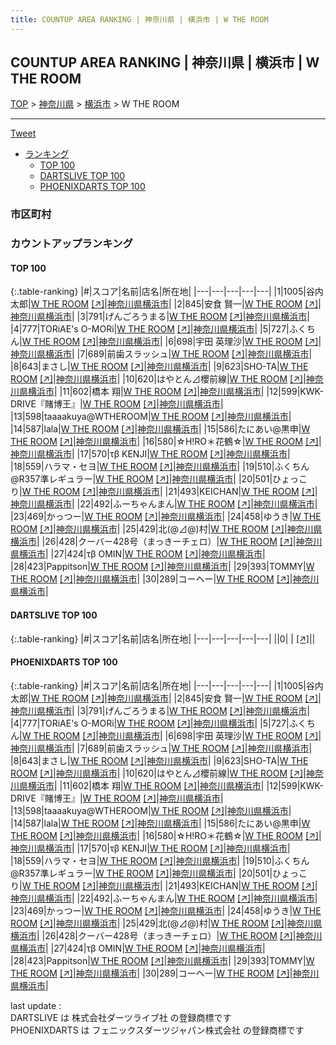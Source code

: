 ```yaml
---
title: COUNTUP AREA RANKING | 神奈川県 | 横浜市 | W THE ROOM
---
```

## COUNTUP AREA RANKING | 神奈川県 | 横浜市 | W THE ROOM

[TOP](/darts/rank/) > [神奈川県](/darts/rank/神奈川県/) > [横浜市](/darts/rank/神奈川県/横浜市/) > W THE ROOM

___

<a href="https://twitter.com/share?ref_src=twsrc%5Etfw" data-text="COUNTUP AREA RANKING | 神奈川県横浜市W THE ROOM" class="twitter-share-button" data-hashtags="DARTSLIVE,PHOENIXDARTS,darts,ダーツ" data-show-count="false">Tweet</a>

* [ランキング](#カウントアップランキング)
    * [TOP 100](#top-100)
    * [DARTSLIVE TOP 100](#dartslive-top-100)
    * [PHOENIXDARTS TOP 100](#phoenixdarts-top-100)

### 市区町村

<ul>

</ul>

### カウントアップランキング

#### TOP 100



{:.table-ranking}
|#|スコア|名前|店名|所在地|
|---|---|---|---|---|
|1|1005|<span class="rank-name-pd">谷内 太郎</span>|<a href="/darts/rank/shops/79499.html">W THE ROOM</a> <a href="https://vs.phoenixdarts.com/jp/shop/shopDetailInfo/s_79499?s_seq=79499">[↗]</a>|<a href="/darts/rank/神奈川県/横浜市">神奈川県横浜市</a>|
|2|845|<span class="rank-name-pd"><span class="pro-icon-pd"></span>安食 賢一</span>|<a href="/darts/rank/shops/79499.html">W THE ROOM</a> <a href="https://vs.phoenixdarts.com/jp/shop/shopDetailInfo/s_79499?s_seq=79499">[↗]</a>|<a href="/darts/rank/神奈川県/横浜市">神奈川県横浜市</a>|
|3|791|<span class="rank-name-pd">げんごろうまる</span>|<a href="/darts/rank/shops/79499.html">W THE ROOM</a> <a href="https://vs.phoenixdarts.com/jp/shop/shopDetailInfo/s_79499?s_seq=79499">[↗]</a>|<a href="/darts/rank/神奈川県/横浜市">神奈川県横浜市</a>|
|4|777|<span class="rank-name-pd">TORiAE&#x27;s O-MORi</span>|<a href="/darts/rank/shops/79499.html">W THE ROOM</a> <a href="https://vs.phoenixdarts.com/jp/shop/shopDetailInfo/s_79499?s_seq=79499">[↗]</a>|<a href="/darts/rank/神奈川県/横浜市">神奈川県横浜市</a>|
|5|727|<span class="rank-name-pd">ふくちん</span>|<a href="/darts/rank/shops/79499.html">W THE ROOM</a> <a href="https://vs.phoenixdarts.com/jp/shop/shopDetailInfo/s_79499?s_seq=79499">[↗]</a>|<a href="/darts/rank/神奈川県/横浜市">神奈川県横浜市</a>|
|6|698|<span class="rank-name-pd"><span class="pro-icon-pd"></span>宇田 英理沙</span>|<a href="/darts/rank/shops/79499.html">W THE ROOM</a> <a href="https://vs.phoenixdarts.com/jp/shop/shopDetailInfo/s_79499?s_seq=79499">[↗]</a>|<a href="/darts/rank/神奈川県/横浜市">神奈川県横浜市</a>|
|7|689|<span class="rank-name-pd">前歯スラッシュ</span>|<a href="/darts/rank/shops/79499.html">W THE ROOM</a> <a href="https://vs.phoenixdarts.com/jp/shop/shopDetailInfo/s_79499?s_seq=79499">[↗]</a>|<a href="/darts/rank/神奈川県/横浜市">神奈川県横浜市</a>|
|8|643|<span class="rank-name-pd">まさし</span>|<a href="/darts/rank/shops/79499.html">W THE ROOM</a> <a href="https://vs.phoenixdarts.com/jp/shop/shopDetailInfo/s_79499?s_seq=79499">[↗]</a>|<a href="/darts/rank/神奈川県/横浜市">神奈川県横浜市</a>|
|9|623|<span class="rank-name-pd">SHO-TA</span>|<a href="/darts/rank/shops/79499.html">W THE ROOM</a> <a href="https://vs.phoenixdarts.com/jp/shop/shopDetailInfo/s_79499?s_seq=79499">[↗]</a>|<a href="/darts/rank/神奈川県/横浜市">神奈川県横浜市</a>|
|10|620|<span class="rank-name-pd">はやとん⊿櫻前線</span>|<a href="/darts/rank/shops/79499.html">W THE ROOM</a> <a href="https://vs.phoenixdarts.com/jp/shop/shopDetailInfo/s_79499?s_seq=79499">[↗]</a>|<a href="/darts/rank/神奈川県/横浜市">神奈川県横浜市</a>|
|11|602|<span class="rank-name-pd"><span class="pro-icon-pd"></span>橋本 翔</span>|<a href="/darts/rank/shops/79499.html">W THE ROOM</a> <a href="https://vs.phoenixdarts.com/jp/shop/shopDetailInfo/s_79499?s_seq=79499">[↗]</a>|<a href="/darts/rank/神奈川県/横浜市">神奈川県横浜市</a>|
|12|599|<span class="rank-name-pd">KWK-DRIVE『賭博王』</span>|<a href="/darts/rank/shops/79499.html">W THE ROOM</a> <a href="https://vs.phoenixdarts.com/jp/shop/shopDetailInfo/s_79499?s_seq=79499">[↗]</a>|<a href="/darts/rank/神奈川県/横浜市">神奈川県横浜市</a>|
|13|598|<span class="rank-name-pd">taaaakuya@WTHEROOM</span>|<a href="/darts/rank/shops/79499.html">W THE ROOM</a> <a href="https://vs.phoenixdarts.com/jp/shop/shopDetailInfo/s_79499?s_seq=79499">[↗]</a>|<a href="/darts/rank/神奈川県/横浜市">神奈川県横浜市</a>|
|14|587|<span class="rank-name-pd">lala</span>|<a href="/darts/rank/shops/79499.html">W THE ROOM</a> <a href="https://vs.phoenixdarts.com/jp/shop/shopDetailInfo/s_79499?s_seq=79499">[↗]</a>|<a href="/darts/rank/神奈川県/横浜市">神奈川県横浜市</a>|
|15|586|<span class="rank-name-pd">たにあい@黒申</span>|<a href="/darts/rank/shops/79499.html">W THE ROOM</a> <a href="https://vs.phoenixdarts.com/jp/shop/shopDetailInfo/s_79499?s_seq=79499">[↗]</a>|<a href="/darts/rank/神奈川県/横浜市">神奈川県横浜市</a>|
|16|580|<span class="rank-name-pd">☆H!RO＊花鶴☆</span>|<a href="/darts/rank/shops/79499.html">W THE ROOM</a> <a href="https://vs.phoenixdarts.com/jp/shop/shopDetailInfo/s_79499?s_seq=79499">[↗]</a>|<a href="/darts/rank/神奈川県/横浜市">神奈川県横浜市</a>|
|17|570|<span class="rank-name-pd">τβ KENJI</span>|<a href="/darts/rank/shops/79499.html">W THE ROOM</a> <a href="https://vs.phoenixdarts.com/jp/shop/shopDetailInfo/s_79499?s_seq=79499">[↗]</a>|<a href="/darts/rank/神奈川県/横浜市">神奈川県横浜市</a>|
|18|559|<span class="rank-name-pd">ハラマ・セヨ</span>|<a href="/darts/rank/shops/79499.html">W THE ROOM</a> <a href="https://vs.phoenixdarts.com/jp/shop/shopDetailInfo/s_79499?s_seq=79499">[↗]</a>|<a href="/darts/rank/神奈川県/横浜市">神奈川県横浜市</a>|
|19|510|<span class="rank-name-pd">ふくちん@R357準レギュラー</span>|<a href="/darts/rank/shops/79499.html">W THE ROOM</a> <a href="https://vs.phoenixdarts.com/jp/shop/shopDetailInfo/s_79499?s_seq=79499">[↗]</a>|<a href="/darts/rank/神奈川県/横浜市">神奈川県横浜市</a>|
|20|501|<span class="rank-name-pd">ひょっこり</span>|<a href="/darts/rank/shops/79499.html">W THE ROOM</a> <a href="https://vs.phoenixdarts.com/jp/shop/shopDetailInfo/s_79499?s_seq=79499">[↗]</a>|<a href="/darts/rank/神奈川県/横浜市">神奈川県横浜市</a>|
|21|493|<span class="rank-name-pd">KEICHAN</span>|<a href="/darts/rank/shops/79499.html">W THE ROOM</a> <a href="https://vs.phoenixdarts.com/jp/shop/shopDetailInfo/s_79499?s_seq=79499">[↗]</a>|<a href="/darts/rank/神奈川県/横浜市">神奈川県横浜市</a>|
|22|492|<span class="rank-name-pd">ふーちゃんまん</span>|<a href="/darts/rank/shops/79499.html">W THE ROOM</a> <a href="https://vs.phoenixdarts.com/jp/shop/shopDetailInfo/s_79499?s_seq=79499">[↗]</a>|<a href="/darts/rank/神奈川県/横浜市">神奈川県横浜市</a>|
|23|469|<span class="rank-name-pd">かっつー</span>|<a href="/darts/rank/shops/79499.html">W THE ROOM</a> <a href="https://vs.phoenixdarts.com/jp/shop/shopDetailInfo/s_79499?s_seq=79499">[↗]</a>|<a href="/darts/rank/神奈川県/横浜市">神奈川県横浜市</a>|
|24|458|<span class="rank-name-pd">ゆうき</span>|<a href="/darts/rank/shops/79499.html">W THE ROOM</a> <a href="https://vs.phoenixdarts.com/jp/shop/shopDetailInfo/s_79499?s_seq=79499">[↗]</a>|<a href="/darts/rank/神奈川県/横浜市">神奈川県横浜市</a>|
|25|429|<span class="rank-name-pd">北(@⊿@)村</span>|<a href="/darts/rank/shops/79499.html">W THE ROOM</a> <a href="https://vs.phoenixdarts.com/jp/shop/shopDetailInfo/s_79499?s_seq=79499">[↗]</a>|<a href="/darts/rank/神奈川県/横浜市">神奈川県横浜市</a>|
|26|428|<span class="rank-name-pd">クーバー428号（まっきーチェロ）</span>|<a href="/darts/rank/shops/79499.html">W THE ROOM</a> <a href="https://vs.phoenixdarts.com/jp/shop/shopDetailInfo/s_79499?s_seq=79499">[↗]</a>|<a href="/darts/rank/神奈川県/横浜市">神奈川県横浜市</a>|
|27|424|<span class="rank-name-pd">τβ  OMIN</span>|<a href="/darts/rank/shops/79499.html">W THE ROOM</a> <a href="https://vs.phoenixdarts.com/jp/shop/shopDetailInfo/s_79499?s_seq=79499">[↗]</a>|<a href="/darts/rank/神奈川県/横浜市">神奈川県横浜市</a>|
|28|423|<span class="rank-name-pd">Pappitson</span>|<a href="/darts/rank/shops/79499.html">W THE ROOM</a> <a href="https://vs.phoenixdarts.com/jp/shop/shopDetailInfo/s_79499?s_seq=79499">[↗]</a>|<a href="/darts/rank/神奈川県/横浜市">神奈川県横浜市</a>|
|29|393|<span class="rank-name-pd">TOMMY</span>|<a href="/darts/rank/shops/79499.html">W THE ROOM</a> <a href="https://vs.phoenixdarts.com/jp/shop/shopDetailInfo/s_79499?s_seq=79499">[↗]</a>|<a href="/darts/rank/神奈川県/横浜市">神奈川県横浜市</a>|
|30|289|<span class="rank-name-pd">コーヘー</span>|<a href="/darts/rank/shops/79499.html">W THE ROOM</a> <a href="https://vs.phoenixdarts.com/jp/shop/shopDetailInfo/s_79499?s_seq=79499">[↗]</a>|<a href="/darts/rank/神奈川県/横浜市">神奈川県横浜市</a>|


#### DARTSLIVE TOP 100



{:.table-ranking}
|#|スコア|名前|店名|所在地|
|---|---|---|---|---|
||0|<span class="rank-name-dl"> </span>|<a href="/darts/rank/shops/.html"></a> <a href="">[↗]</a>|<a href="/darts/rank//"></a>|


#### PHOENIXDARTS TOP 100



{:.table-ranking}
|#|スコア|名前|店名|所在地|
|---|---|---|---|---|
|1|1005|<span class="rank-name-pd">谷内 太郎</span>|<a href="/darts/rank/shops/79499.html">W THE ROOM</a> <a href="https://vs.phoenixdarts.com/jp/shop/shopDetailInfo/s_79499?s_seq=79499">[↗]</a>|<a href="/darts/rank/神奈川県/横浜市">神奈川県横浜市</a>|
|2|845|<span class="rank-name-pd"><span class="pro-icon-pd"></span>安食 賢一</span>|<a href="/darts/rank/shops/79499.html">W THE ROOM</a> <a href="https://vs.phoenixdarts.com/jp/shop/shopDetailInfo/s_79499?s_seq=79499">[↗]</a>|<a href="/darts/rank/神奈川県/横浜市">神奈川県横浜市</a>|
|3|791|<span class="rank-name-pd">げんごろうまる</span>|<a href="/darts/rank/shops/79499.html">W THE ROOM</a> <a href="https://vs.phoenixdarts.com/jp/shop/shopDetailInfo/s_79499?s_seq=79499">[↗]</a>|<a href="/darts/rank/神奈川県/横浜市">神奈川県横浜市</a>|
|4|777|<span class="rank-name-pd">TORiAE&#x27;s O-MORi</span>|<a href="/darts/rank/shops/79499.html">W THE ROOM</a> <a href="https://vs.phoenixdarts.com/jp/shop/shopDetailInfo/s_79499?s_seq=79499">[↗]</a>|<a href="/darts/rank/神奈川県/横浜市">神奈川県横浜市</a>|
|5|727|<span class="rank-name-pd">ふくちん</span>|<a href="/darts/rank/shops/79499.html">W THE ROOM</a> <a href="https://vs.phoenixdarts.com/jp/shop/shopDetailInfo/s_79499?s_seq=79499">[↗]</a>|<a href="/darts/rank/神奈川県/横浜市">神奈川県横浜市</a>|
|6|698|<span class="rank-name-pd"><span class="pro-icon-pd"></span>宇田 英理沙</span>|<a href="/darts/rank/shops/79499.html">W THE ROOM</a> <a href="https://vs.phoenixdarts.com/jp/shop/shopDetailInfo/s_79499?s_seq=79499">[↗]</a>|<a href="/darts/rank/神奈川県/横浜市">神奈川県横浜市</a>|
|7|689|<span class="rank-name-pd">前歯スラッシュ</span>|<a href="/darts/rank/shops/79499.html">W THE ROOM</a> <a href="https://vs.phoenixdarts.com/jp/shop/shopDetailInfo/s_79499?s_seq=79499">[↗]</a>|<a href="/darts/rank/神奈川県/横浜市">神奈川県横浜市</a>|
|8|643|<span class="rank-name-pd">まさし</span>|<a href="/darts/rank/shops/79499.html">W THE ROOM</a> <a href="https://vs.phoenixdarts.com/jp/shop/shopDetailInfo/s_79499?s_seq=79499">[↗]</a>|<a href="/darts/rank/神奈川県/横浜市">神奈川県横浜市</a>|
|9|623|<span class="rank-name-pd">SHO-TA</span>|<a href="/darts/rank/shops/79499.html">W THE ROOM</a> <a href="https://vs.phoenixdarts.com/jp/shop/shopDetailInfo/s_79499?s_seq=79499">[↗]</a>|<a href="/darts/rank/神奈川県/横浜市">神奈川県横浜市</a>|
|10|620|<span class="rank-name-pd">はやとん⊿櫻前線</span>|<a href="/darts/rank/shops/79499.html">W THE ROOM</a> <a href="https://vs.phoenixdarts.com/jp/shop/shopDetailInfo/s_79499?s_seq=79499">[↗]</a>|<a href="/darts/rank/神奈川県/横浜市">神奈川県横浜市</a>|
|11|602|<span class="rank-name-pd"><span class="pro-icon-pd"></span>橋本 翔</span>|<a href="/darts/rank/shops/79499.html">W THE ROOM</a> <a href="https://vs.phoenixdarts.com/jp/shop/shopDetailInfo/s_79499?s_seq=79499">[↗]</a>|<a href="/darts/rank/神奈川県/横浜市">神奈川県横浜市</a>|
|12|599|<span class="rank-name-pd">KWK-DRIVE『賭博王』</span>|<a href="/darts/rank/shops/79499.html">W THE ROOM</a> <a href="https://vs.phoenixdarts.com/jp/shop/shopDetailInfo/s_79499?s_seq=79499">[↗]</a>|<a href="/darts/rank/神奈川県/横浜市">神奈川県横浜市</a>|
|13|598|<span class="rank-name-pd">taaaakuya@WTHEROOM</span>|<a href="/darts/rank/shops/79499.html">W THE ROOM</a> <a href="https://vs.phoenixdarts.com/jp/shop/shopDetailInfo/s_79499?s_seq=79499">[↗]</a>|<a href="/darts/rank/神奈川県/横浜市">神奈川県横浜市</a>|
|14|587|<span class="rank-name-pd">lala</span>|<a href="/darts/rank/shops/79499.html">W THE ROOM</a> <a href="https://vs.phoenixdarts.com/jp/shop/shopDetailInfo/s_79499?s_seq=79499">[↗]</a>|<a href="/darts/rank/神奈川県/横浜市">神奈川県横浜市</a>|
|15|586|<span class="rank-name-pd">たにあい@黒申</span>|<a href="/darts/rank/shops/79499.html">W THE ROOM</a> <a href="https://vs.phoenixdarts.com/jp/shop/shopDetailInfo/s_79499?s_seq=79499">[↗]</a>|<a href="/darts/rank/神奈川県/横浜市">神奈川県横浜市</a>|
|16|580|<span class="rank-name-pd">☆H!RO＊花鶴☆</span>|<a href="/darts/rank/shops/79499.html">W THE ROOM</a> <a href="https://vs.phoenixdarts.com/jp/shop/shopDetailInfo/s_79499?s_seq=79499">[↗]</a>|<a href="/darts/rank/神奈川県/横浜市">神奈川県横浜市</a>|
|17|570|<span class="rank-name-pd">τβ KENJI</span>|<a href="/darts/rank/shops/79499.html">W THE ROOM</a> <a href="https://vs.phoenixdarts.com/jp/shop/shopDetailInfo/s_79499?s_seq=79499">[↗]</a>|<a href="/darts/rank/神奈川県/横浜市">神奈川県横浜市</a>|
|18|559|<span class="rank-name-pd">ハラマ・セヨ</span>|<a href="/darts/rank/shops/79499.html">W THE ROOM</a> <a href="https://vs.phoenixdarts.com/jp/shop/shopDetailInfo/s_79499?s_seq=79499">[↗]</a>|<a href="/darts/rank/神奈川県/横浜市">神奈川県横浜市</a>|
|19|510|<span class="rank-name-pd">ふくちん@R357準レギュラー</span>|<a href="/darts/rank/shops/79499.html">W THE ROOM</a> <a href="https://vs.phoenixdarts.com/jp/shop/shopDetailInfo/s_79499?s_seq=79499">[↗]</a>|<a href="/darts/rank/神奈川県/横浜市">神奈川県横浜市</a>|
|20|501|<span class="rank-name-pd">ひょっこり</span>|<a href="/darts/rank/shops/79499.html">W THE ROOM</a> <a href="https://vs.phoenixdarts.com/jp/shop/shopDetailInfo/s_79499?s_seq=79499">[↗]</a>|<a href="/darts/rank/神奈川県/横浜市">神奈川県横浜市</a>|
|21|493|<span class="rank-name-pd">KEICHAN</span>|<a href="/darts/rank/shops/79499.html">W THE ROOM</a> <a href="https://vs.phoenixdarts.com/jp/shop/shopDetailInfo/s_79499?s_seq=79499">[↗]</a>|<a href="/darts/rank/神奈川県/横浜市">神奈川県横浜市</a>|
|22|492|<span class="rank-name-pd">ふーちゃんまん</span>|<a href="/darts/rank/shops/79499.html">W THE ROOM</a> <a href="https://vs.phoenixdarts.com/jp/shop/shopDetailInfo/s_79499?s_seq=79499">[↗]</a>|<a href="/darts/rank/神奈川県/横浜市">神奈川県横浜市</a>|
|23|469|<span class="rank-name-pd">かっつー</span>|<a href="/darts/rank/shops/79499.html">W THE ROOM</a> <a href="https://vs.phoenixdarts.com/jp/shop/shopDetailInfo/s_79499?s_seq=79499">[↗]</a>|<a href="/darts/rank/神奈川県/横浜市">神奈川県横浜市</a>|
|24|458|<span class="rank-name-pd">ゆうき</span>|<a href="/darts/rank/shops/79499.html">W THE ROOM</a> <a href="https://vs.phoenixdarts.com/jp/shop/shopDetailInfo/s_79499?s_seq=79499">[↗]</a>|<a href="/darts/rank/神奈川県/横浜市">神奈川県横浜市</a>|
|25|429|<span class="rank-name-pd">北(@⊿@)村</span>|<a href="/darts/rank/shops/79499.html">W THE ROOM</a> <a href="https://vs.phoenixdarts.com/jp/shop/shopDetailInfo/s_79499?s_seq=79499">[↗]</a>|<a href="/darts/rank/神奈川県/横浜市">神奈川県横浜市</a>|
|26|428|<span class="rank-name-pd">クーバー428号（まっきーチェロ）</span>|<a href="/darts/rank/shops/79499.html">W THE ROOM</a> <a href="https://vs.phoenixdarts.com/jp/shop/shopDetailInfo/s_79499?s_seq=79499">[↗]</a>|<a href="/darts/rank/神奈川県/横浜市">神奈川県横浜市</a>|
|27|424|<span class="rank-name-pd">τβ  OMIN</span>|<a href="/darts/rank/shops/79499.html">W THE ROOM</a> <a href="https://vs.phoenixdarts.com/jp/shop/shopDetailInfo/s_79499?s_seq=79499">[↗]</a>|<a href="/darts/rank/神奈川県/横浜市">神奈川県横浜市</a>|
|28|423|<span class="rank-name-pd">Pappitson</span>|<a href="/darts/rank/shops/79499.html">W THE ROOM</a> <a href="https://vs.phoenixdarts.com/jp/shop/shopDetailInfo/s_79499?s_seq=79499">[↗]</a>|<a href="/darts/rank/神奈川県/横浜市">神奈川県横浜市</a>|
|29|393|<span class="rank-name-pd">TOMMY</span>|<a href="/darts/rank/shops/79499.html">W THE ROOM</a> <a href="https://vs.phoenixdarts.com/jp/shop/shopDetailInfo/s_79499?s_seq=79499">[↗]</a>|<a href="/darts/rank/神奈川県/横浜市">神奈川県横浜市</a>|
|30|289|<span class="rank-name-pd">コーヘー</span>|<a href="/darts/rank/shops/79499.html">W THE ROOM</a> <a href="https://vs.phoenixdarts.com/jp/shop/shopDetailInfo/s_79499?s_seq=79499">[↗]</a>|<a href="/darts/rank/神奈川県/横浜市">神奈川県横浜市</a>|


<div class="footer border-top border-gray-light mt-5 pt-3 text-right text-gray">
    last update : <span style="font-weight: italic" id="foot_last_modified"></span><br />
    DARTSLIVE は 株式会社ダーツライブ社 の登録商標です<br />
    PHOENIXDARTS は フェニックスダーツジャパン株式会社 の登録商標です<br />
</div>

<script src="https://cdnjs.cloudflare.com/ajax/libs/jquery.tablesorter/2.31.3/js/jquery.tablesorter.min.js" integrity="sha512-qzgd5cYSZcosqpzpn7zF2ZId8f/8CHmFKZ8j7mU4OUXTNRd5g+ZHBPsgKEwoqxCtdQvExE5LprwwPAgoicguNg==" crossorigin="anonymous" referrerpolicy="no-referrer"></script>
<link rel="stylesheet" href="https://cdnjs.cloudflare.com/ajax/libs/jquery.tablesorter/2.31.3/css/theme.default.min.css" integrity="sha512-wghhOJkjQX0Lh3NSWvNKeZ0ZpNn+SPVXX1Qyc9OCaogADktxrBiBdKGDoqVUOyhStvMBmJQ8ZdMHiR3wuEq8+w==" crossorigin="anonymous" referrerpolicy="no-referrer" />
<script>
$(function() {
    $(".table-ranking").tablesorter({sortList:[[0, 0]]});
    $("#foot_last_modified").text(formatDate(new Date(document.lastModified), 'yyyy-MM-dd HH:mm:ss'));
});
</script>

<script async src="https://platform.twitter.com/widgets.js" charset="utf-8"></script>